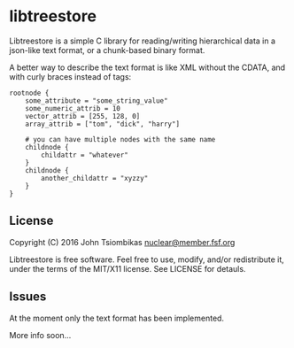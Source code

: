 libtreestore
============

Libtreestore is a simple C library for reading/writing hierarchical data in a
json-like text format, or a chunk-based binary format.

A better way to describe the text format is like XML without the CDATA, and with
curly braces instead of tags:

```
rootnode {
    some_attribute = "some_string_value"
    some_numeric_attrib = 10
    vector_attrib = [255, 128, 0]
    array_attrib = ["tom", "dick", "harry"]

    # you can have multiple nodes with the same name
    childnode {
        childattr = "whatever"
    }
    childnode {
        another_childattr = "xyzzy"
    }
}
```

License
-------
Copyright (C) 2016 John Tsiombikas <nuclear@member.fsf.org>

Libtreestore is free software. Feel free to use, modify, and/or redistribute
it, under the terms of the MIT/X11 license. See LICENSE for detauls.

Issues
------

At the moment only the text format has been implemented.

More info soon...
